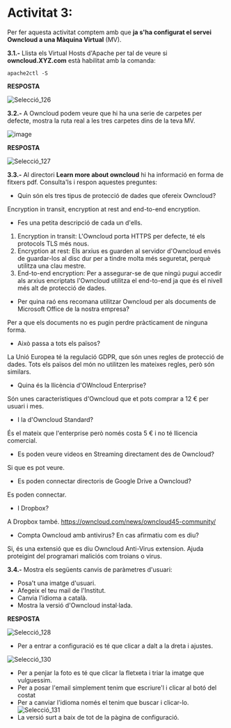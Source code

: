 # Activitat 3:

Per fer aquesta activitat comptem amb que **ja s'ha configurat el servei Owncloud a una Màquina Virtual** (MV).

**3.1.-** Llista els Virtual Hosts d'Apache per tal de veure si **owncloud.XYZ.com** està habilitat amb la comanda:

```
apache2ctl -S
``` 

**RESPOSTA**

![Selecció_126](https://user-images.githubusercontent.com/114162327/195623234-f5acc277-8201-4501-a9b8-fbd18ac662c5.png)

**3.2.-** A Owncloud podem veure que hi ha una serie de carpetes per defecte, mostra la ruta real a les tres carpetes dins de la teva MV.

![image](https://user-images.githubusercontent.com/110727546/194824543-c49bf482-ac93-432f-884c-d89487e587f3.png)


**RESPOSTA**

![Selecció_127](https://user-images.githubusercontent.com/114162327/195623546-eeba8ee1-ca0b-4d3c-9535-7a986daf9964.png)

**3.3.-** Al directori **Learn more about owncloud** hi ha informació en forma de fitxers pdf. Consulta'ls i respon aquestes preguntes:

- Quin són els tres tipus de protecció de dades que ofereix Owncloud?
 
Encryption in transit, encryption at rest and end-to-end encryption.

- Fes una petita descripció de cada un d'ells.

1. Encryption in transit: L'Owncloud porta HTTPS per defecte, té els protocols TLS més nous.
2. Encryption at rest: Els arxius es guarden al servidor d'Owncloud envés de guardar-los al disc dur per a tindre molta més seguretat, perquè utilitza una clau mestre.
3. End-to-end encryption: Per a assegurar-se de que ningú pugui accedir als arxius encriptats l'Owncloud utilitza el end-to-end ja que és el nivell més alt de protecció de dades. 

- Per quina raó ens recomana utilitzar Owncloud per als documents de Microsoft Office de la nostra empresa?

Per a que els documents no es pugin perdre pràcticament de ninguna forma.

- Això passa a tots els països?

La Unió Europea té la regulació GDPR, que són unes regles de protecció de dades. Tots els països del món no utilitzen les mateixes regles, però són similars.

- Quina és la llicència d'OWncloud Enterprise?

Són unes caracteristiques d'Owncloud que et pots comprar a 12 € per usuari i mes.

- I la d'Owncloud Standard?

És el mateix que l'enterprise però només costa 5 € i no té llicencia comercial.

- Es poden veure videos en Streaming directament des de Owncloud?

Si que es pot veure.

- Es poden connectar directoris de Google Drive a Owncloud?

Es poden connectar.

- I Dropbox?

A Dropbox també.
https://owncloud.com/news/owncloud45-community/

- Compta Owncloud amb antivirus? En cas afirmatiu com es diu? 

Si, és una extensió que es diu Owncloud Anti-Virus extension. Ajuda proteigint del programari maliciós com troians o virus.

**3.4.-** Mostra els següents canvis de paràmetres d'usuari:

- Posa't una imatge d'usuari.
- Afegeix el teu mail de l'Institut.
- Canvia l'idioma a català.
- Mostra la versió d'Owncloud instal·lada.

**RESPOSTA**

![Selecció_128](https://user-images.githubusercontent.com/114162327/195662016-5005d087-b1e8-4b30-933d-33a46a69b508.png)

- Per a entrar a configuració es té que clicar a dalt a la dreta i ajustes.

![Selecció_130](https://user-images.githubusercontent.com/114162327/195661947-77171080-7456-40d8-92c9-3c68caf26b79.png)

- Per a penjar la foto es té que clicar la fletxeta i triar la imatge que vulguessim.
- Per a posar l'email simplement tenim que escriure'l i clicar al botó del costat
- Per a canviar l'idioma només el tenim que buscar i clicar-lo. 
![Selecció_131](https://user-images.githubusercontent.com/114162327/195662788-1a2b5010-0d75-47ce-a2a0-7f60d7c153a9.png)
- La versió surt a baix de tot de la pàgina de configuració. 




